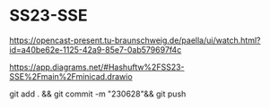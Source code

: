 # SS23-SSE

https://opencast-present.tu-braunschweig.de/paella/ui/watch.html?id=a40be62e-1125-42a9-85e7-0ab579697f4c

https://app.diagrams.net/#Hashuftw%2FSS23-SSE%2Fmain%2Fminicad.drawio

git add .  && git commit -m "230628"&& git push